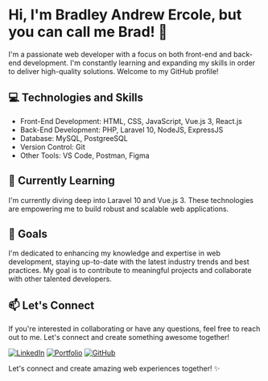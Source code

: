 # Hi, I'm Bradley Andrew Ercole, but you can call me Brad! 👋

I'm a passionate web developer with a focus on both front-end and back-end development. I'm constantly learning and expanding my skills in order to deliver high-quality solutions. Welcome to my GitHub profile!

## 💻 Technologies and Skills

- Front-End Development: HTML, CSS, JavaScript, Vue.js 3, React.js
- Back-End Development: PHP, Laravel 10, NodeJS, ExpressJS
- Database: MySQL, PostgreeSQL
- Version Control: Git
- Other Tools: VS Code, Postman, Figma

## 🌱 Currently Learning

I'm currently diving deep into Laravel 10 and Vue.js 3. These technologies are empowering me to build robust and scalable web applications.

## 🚀 Goals

I'm dedicated to enhancing my knowledge and expertise in web development, staying up-to-date with the latest industry trends and best practices. My goal is to contribute to meaningful projects and collaborate with other talented developers.

## 📫 Let's Connect

If you're interested in collaborating or have any questions, feel free to reach out to me. Let's connect and create something awesome together!

[![LinkedIn](https://img.shields.io/badge/LinkedIn-Bradley%20Andrew%20Ercole-blue?style=flat-square&logo=linkedin)](https://www.linkedin.com/in/bradley-andrew-ercole-14908a1a7/)
[![Portfolio](https://img.shields.io/badge/Portfolio-bradleyganap.com-orange?style=flat-square)](https://www.bradleyganap.com)
[![GitHub](https://img.shields.io/badge/GitHub-BradErcole-black?style=flat-square&logo=github)](https://github.com/BradErcole)

Let's connect and create amazing web experiences together! ✨


<!---
Ercole28/Ercole28 is a ✨ special ✨ repository because its `README.md` (this file) appears on your GitHub profile.
You can click the Preview link to take a look at your changes.
--->
